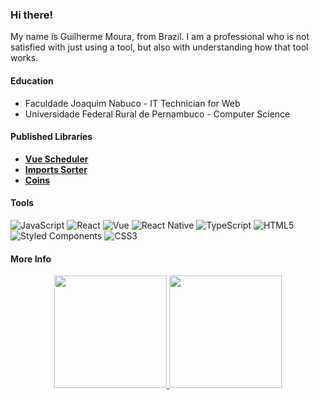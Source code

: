 ### Hi there!
  
  My name is Guilherme Moura, from Brazil. I am a professional who is not satisfied with just using a tool, but also with understanding how that tool works.
  
 #### Education

 - Faculdade Joaquim Nabuco - IT Technician for Web
 - Universidade Federal Rural de Pernambuco - Computer Science
  
  #### Published Libraries
  
  - **[Vue Scheduler](https://www.npmjs.com/package/@glhrm/vue-scheduler)**
  - **[Imports Sorter](https://marketplace.visualstudio.com/items?itemName=glhrmoura.imports-sorter)**
  - **[Coins](https://chrome.google.com/webstore/detail/coins/meebfpmdedodccopjbkcihiecpmiljml)**
  
#### Tools
  
  ![JavaScript](https://img.shields.io/badge/javascript-%23323330.svg?style=for-the-badge&logo=javascript&logoColor=%23F7DF1E) 
  ![React](https://img.shields.io/badge/react-%2320232a.svg?style=for-the-badge&logo=react&logoColor=%2361DAFB) 
  ![Vue](https://img.shields.io/badge/Vue-35495E?style=for-the-badge&logo=vuedotjs&logoColor=4FC08D)
  ![React Native](https://img.shields.io/badge/react_native-%2320232a.svg?style=for-the-badge&logo=react&logoColor=%2361DAFB)
  ![TypeScript](https://img.shields.io/badge/typescript-%23007ACC.svg?style=for-the-badge&logo=typescript&logoColor=white)
  ![HTML5](https://img.shields.io/badge/html5-%23E34F26.svg?style=for-the-badge&logo=html5&logoColor=white) 
    ![Styled Components](https://img.shields.io/badge/styled--components-DB7093?style=for-the-badge&logo=styled-components&logoColor=white) 
  ![CSS3](https://img.shields.io/badge/css3-%231572B6.svg?style=for-the-badge&logo=css3&logoColor=white)
  
  #### More Info
  
  <div align="center">
    <a href="https://github.com/glhrmoura">
    <img height="180em" src="https://github-readme-stats-git-masterorgs-github-readme-stats-team.vercel.app/api?username=glhrmoura&theme=dark&include_all_commits=true&show_icons=true&rank_icon=github&count_private=true&icon_color=FFFFFF&)](https://github.com/glhrmoura"/>
    <img height="180em" src="https://github-readme-stats.zohan.tech/api/top-langs/?username=glhrmoura&layout=compact&langs_count=7&theme=dark"/>
  </div>
